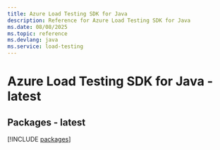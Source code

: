 ```yaml
---
title: Azure Load Testing SDK for Java
description: Reference for Azure Load Testing SDK for Java
ms.date: 08/08/2025
ms.topic: reference
ms.devlang: java
ms.service: load-testing
---
```

# Azure Load Testing SDK for Java - latest
## Packages - latest
[!INCLUDE [packages](load-testing-index.md)]